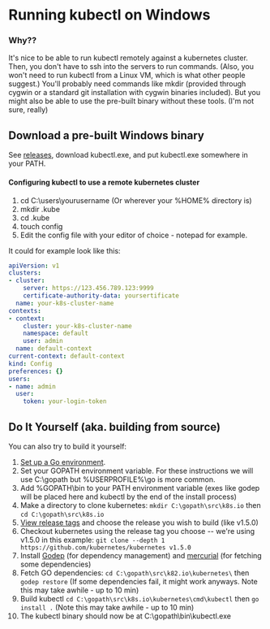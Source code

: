 # Running kubectl on Windows

### Why??

It's nice to be able to run kubectl remotely against a kubernetes cluster. Then, you don't have to ssh into the servers to run commands. (Also, you won't need to run kubectl from a Linux VM, which is what other people suggest.) You'll probably need commands like mkdir (provided through cygwin or a standard git installation with cygwin binaries included). But you might also be able to use the pre-built binary without these tools. (I'm not sure, really)

## Download a pre-built Windows binary

See [releases](https://github.com/eirslett/kubectl-windows/releases), download kubectl.exe, and put kubectl.exe somewhere in your PATH.

#### Configuring kubectl to use a remote kubernetes cluster

1. cd C:\users\yourusername (Or wherever your %HOME% directory is)
2. mkdir .kube
3. cd .kube
4. touch config
5. Edit the config file with your editor of choice - notepad for example.

It could for example look like this:

```yaml
apiVersion: v1
clusters:
- cluster:
    server: https://123.456.789.123:9999
    certificate-authority-data: yoursertificate
  name: your-k8s-cluster-name
contexts:
- context:
    cluster: your-k8s-cluster-name
    namespace: default
    user: admin
  name: default-context
current-context: default-context
kind: Config
preferences: {}
users:
- name: admin
  user:
    token: your-login-token
```

## Do It Yourself (aka. building from source)

You can also try to build it yourself:

1. [Set up a Go environment](https://golang.org/doc/install).
1. Set your GOPATH environment variable.  For these instructions we will use C:\gopath but %USERPROFILE%\go is more common.
1. Add %GOPATH\bin to your PATH environment variable (exes like godep will be placed here and kubectl by the end of the install process)
1. Make a directory to clone kubernetes: `mkdir C:\gopath\src\k8s.io` then `cd C:\gopath\src\k8s.io`
1. [View release tags](https://github.com/kubernetes/kubernetes/releases) and choose the release you wish to build (like v1.5.0)
1. Checkout kubernetes using the release tag you choose -- we're using v1.5.0 in this example: `git clone --depth 1 https://github.com/kubernetes/kubernetes v1.5.0` 
1. Install [Godep](https://github.com/tools/godep) (for dependency management) and [mercurial](https://www.mercurial-scm.org/downloads) (for fetching some dependencies)
1. Fetch GO dependencies: `cd C:\gopath\src\k82.io\kubernetes\` then `godep restore` (If some dependencies fail, it might work anyways.  Note this may take awhile - up to 10 min)
1. Build kubectl `cd C:\gopath\src\k8s.io\kubernetes\cmd\kubectl` then `go install .` (Note this may take awhile - up to 10 min)
1. The kubectl binary should now be at C:\gopath\bin\kubectl.exe

